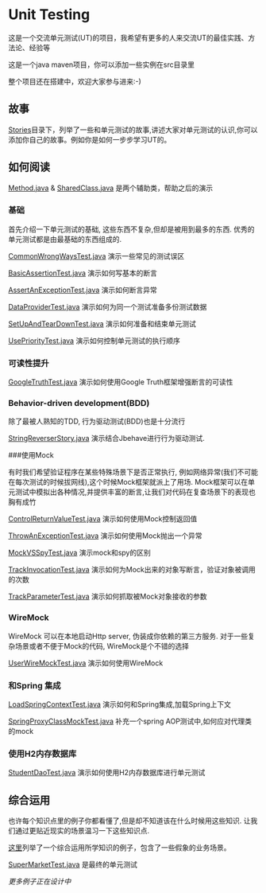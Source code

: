 Unit Testing
===

这是一个交流单元测试(UT)的项目，我希望有更多的人来交流UT的最佳实践、方法论、经验等

这是一个java maven项目，你可以添加一些实例在src目录里

整个项目还在搭建中，欢迎大家参与进来:-)


## 故事

[Stories](https://github.com/WalterInSH/unit-testing/tree/master/stories)目录下，列举了一些和单元测试的故事,讲述大家对单元测试的认识,你可以添加你自己的故事。例如你是如何一步步学习UT的。

## 如何阅读

[Method.java](https://github.com/WalterInSH/unit-testing/blob/master/src/main/java/io/github/walterinsh/Method.java) & [SharedClass.java](https://github.com/WalterInSH/unit-testing/blob/master/src/main/java/io/github/walterinsh/SharedClass.java) 是两个辅助类，帮助之后的演示

### 基础

首先介绍一下单元测试的基础, 这些东西不复杂,但却是被用到最多的东西. 优秀的单元测试都是由最基础的东西组成的.

[CommonWrongWaysTest.java](https://github.com/WalterInSH/unit-testing/blob/master/src/test/java/io/github/walterinsh/basic/CommonWrongWaysTest.java) 演示一些常见的测试误区

[BasicAssertionTest.java](https://github.com/WalterInSH/unit-testing/blob/master/src/test/java/io/github/walterinsh/basic/BasicAssertionTest.java) 演示如何写基本的断言

[AssertAnExceptionTest.java](https://github.com/WalterInSH/unit-testing/blob/master/src/test/java/io/github/walterinsh/basic/AssertAnExceptionTest.java) 演示如何断言异常

[DataProviderTest.java](https://github.com/WalterInSH/unit-testing/blob/master/src/test/java/io/github/walterinsh/basic/DataProviderTest.java) 演示如何为同一个测试准备多份测试数据

[SetUpAndTearDownTest.java](https://github.com/WalterInSH/unit-testing/blob/master/src/test/java/io/github/walterinsh/basic/SetUpAndTearDownTest.java) 演示如何准备和结束单元测试

[UsePriorityTest.java](https://github.com/WalterInSH/unit-testing/blob/master/src/test/java/io/github/walterinsh/basic/UsePriorityTest.java) 演示如何控制单元测试的执行顺序

### 可读性提升

[GoogleTruthTest.java](https://github.com/WalterInSH/unit-testing/blob/master/src/test/java/io/github/walterinsh/readability/GoogleTruthTest.java) 演示如何使用Google Truth框架增强断言的可读性

### Behavior-driven development(BDD)

除了最被人熟知的TDD, 行为驱动测试(BDD)也是十分流行

[StringReverserStory.java](https://github.com/WalterInSH/unit-testing/blob/master/src/test/java/io/github/walterinsh/bdd/StringReverserStory.java) 演示结合Jbehave进行行为驱动测试.

###使用Mock

有时我们希望验证程序在某些特殊场景下是否正常执行, 例如网络异常(我们不可能在每次测试的时候拔网线),这个时候Mock框架就派上了用场. Mock框架可以在单元测试中模拟出各种情况,并提供丰富的断言,让我们对代码在复查场景下的表现也胸有成竹

[ControlReturnValueTest.java](https://github.com/WalterInSH/unit-testing/blob/master/src/test/java/io/github/walterinsh/mock/ControlReturnValueTest.java) 演示如何使用Mock控制返回值

[ThrowAnExceptionTest.java](https://github.com/WalterInSH/unit-testing/blob/master/src/test/java/io/github/walterinsh/mock/ThrowAnExceptionTest.java) 演示如何使用Mock抛出一个异常

[MockVSSpyTest.java](https://github.com/WalterInSH/unit-testing/blob/master/src/test/java/io/github/walterinsh/mock/MockVSSpyTest.java) 演示mock和spy的区别

[TrackInvocationTest.java](https://github.com/WalterInSH/unit-testing/blob/master/src/test/java/io/github/walterinsh/mock/TrackInvocationTest.java) 演示如何为Mock出来的对象写断言，验证对象被调用的次数

[TrackParameterTest.java](https://github.com/WalterInSH/unit-testing/blob/master/src/test/java/io/github/walterinsh/mock/TrackParameterTest.java) 演示如何抓取被Mock对象接收的参数

### WireMock

WireMock 可以在本地启动Http server, 伪装成你依赖的第三方服务. 对于一些复杂场景或者不便于Mock的代码, WireMock是个不错的选择

[UserWireMockTest.java](https://github.com/WalterInSH/unit-testing/blob/master/src/test/java/io/github/walterinsh/wiremock/UserWireMockTest.java) 演示如何使用WireMock

### 和Spring 集成

[LoadSpringContextTest.java](https://github.com/WalterInSH/unit-testing/blob/master/src/test/java/io/github/walterinsh/spring/LoadSpringContextTest.java) 演示如何和Spring集成,加载Spring上下文

[SpringProxyClassMockTest.java](https://github.com/WalterInSH/unit-testing/blob/master/src/test/java/io/github/walterinsh/spring/SpringProxyClassMockTest.java) 补充一个spring AOP测试中,如何应对代理类的mock

### 使用H2内存数据库

[StudentDaoTest.java](https://github.com/WalterInSH/unit-testing/blob/master/src/test/java/io/github/walterinsh/springh2/StudentDaoTest.java) 演示如何使用H2内存数据库进行单元测试

## 综合运用

也许每个知识点里的例子你都看懂了,但是却不知道该在什么时候用这些知识. 让我们通过更贴近现实的场景温习一下这些知识点.

[这里](https://github.com/WalterInSH/unit-testing/tree/master/src/main/java/io/github/walterinsh/realworld)列举了一个综合运用所学知识的例子，包含了一些假象的业务场景。

[SuperMarketTest.java](https://github.com/WalterInSH/unit-testing/blob/master/src/test/java/io/github/walterinsh/realworld/SuperMarketTest.java) 是最终的单元测试

_更多例子正在设计中_
